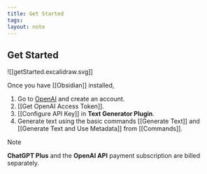 ```yaml
---
title: Get Started
tags: 
layout: note 
---
```

## Get Started 
![[getStarted.excalidraw.svg]]

Once you have [[Obsidian]] installed,
1. Go to [OpenAI](https://beta.openai.com/signup) and create an account.
2. [[Get OpenAI Access Token]]. 
3. [[Configure API Key]] in  **Text Generator Plugin**. 
4. Generate text using the basic commands [[Generate Text]] and [[Generate Text and Use Metadata]] from [[Commands]]. 

> [!note]
> **ChatGPT Plus** and the **OpenAI API** payment subscription are billed separately.


